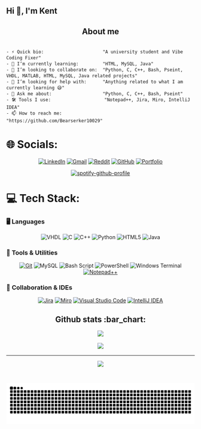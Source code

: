 <h2 align="left">Hi 👋, I'm Kent</h2>
<h2 align="center">About me</h2>

```golang

- ⚡ Quick bio:                      "A university student and Vibe Coding Fixer"
- 🌱 I’m currently learning:         "HTML, MySQL, Java"
- 👯 I’m looking to collaborate on:  "Python, C, C++, Bash, Pseint, VHDL, MATLAB, HTML, MySQL, Java related projects"
- 🤔 I’m looking for help with:      "Anything related to what I am currently learning 😅"
- 💬 Ask me about:                   "Python, C, C++, Bash, Pseint"
- 🛠 Tools I use:                    "Notepad++, Jira, Miro, IntelliJ IDEA"
- 📫 How to reach me:                "https://github.com/Bearserker10029"

```

# 🌐 Socials:
<div align="center">

[![LinkedIn](https://custom-icon-badges.demolab.com/badge/LinkedIn-0A66C2?logo=linkedin-white&logoColor=fff)](https://linkedin.com/in/kent-lin-chan-184507150)
[![Gmail](https://img.shields.io/badge/Gmail-D14836?logo=gmail&logoColor=white)](mailto:kentjianbin1@gmail.com)
[![Reddit](https://img.shields.io/badge/Reddit-%23FF4500.svg?logo=Reddit&logoColor=white)](https://reddit.com/user/Kent10029)
[![GitHub](https://img.shields.io/badge/GitHub-%23121011.svg?logo=github&logoColor=white)](https://github.com/Bearserker10029)
[![Portfolio](https://img.shields.io/badge/Portfolio-%23000000.svg?logo=vercel&logoColor=white)](https://github.com/Bearserker10029)


[![spotify-github-profile](https://spotify-github-profile.kittinanx.com/api/view?uid=uvgwfitqtzukktq5pe5jbhtro&cover_image=true&theme=novatorem&show_offline=false&background_color=121212&interchange=true&bar_color=53b14f&bar_color_cover=false)](https://spotify-github-profile.kittinanx.com/api/view?uid=uvgwfitqtzukktq5pe5jbhtro&redirect=true)

</div>

# 💻 Tech Stack:
### 🖥️ **Languages**
<div align="center">

![VHDL](https://img.shields.io/badge/VHDL-F7DF1E?style=flat&logo=xilinx&logoColor=white)
![C](https://img.shields.io/badge/c-%2300599C.svg?style=flat&logo=c&logoColor=white) 
![C++](https://img.shields.io/badge/c++-%2300599C.svg?style=flat&logo=c%2B%2B&logoColor=white) 
![Python](https://img.shields.io/badge/python-3670A0?style=flat&logo=python&logoColor=ffdd54) 
![HTML5](https://img.shields.io/badge/HTML-%23E34F26.svg?style=flat&logo=html5&logoColor=white) 
![Java](https://img.shields.io/badge/Java-%23ED8B00.svg?style=flat&logo=openjdk&logoColor=white)

</div>

### 🔧 **Tools & Utilities**
<div align="center">

[![Git](https://img.shields.io/badge/Git-F05032?style=flat&logo=git&logoColor=fff)](#)
![MySQL](https://img.shields.io/badge/MySQL-4479A1?style=flat&logo=mysql&logoColor=fff) 
![Bash Script](https://img.shields.io/badge/bash_script-%23121011.svg?style=flat&logo=gnu-bash&logoColor=white) 
![PowerShell](https://img.shields.io/badge/PowerShell-%235391FE.svg?style=flat&logo=powershell&logoColor=white) 
![Windows Terminal](https://img.shields.io/badge/Windows%20Terminal-%234D4D4D.svg?style=flat&logo=windows-terminal&logoColor=white) 
[![Notepad++](https://img.shields.io/badge/Notepad++-90E59A.svg?style=flat&logo=notepad%2b%2b&logoColor=black)](#)

</div>

### 🤝 **Collaboration & IDEs**
<div align="center">

[![Jira](https://img.shields.io/badge/Jira-0052CC?style=flat&logo=jira&logoColor=fff)](#)
[![Miro](https://img.shields.io/badge/Miro-050038?style=flat&logo=miro&logoColor=fff)](#)
[![Visual Studio Code](https://custom-icon-badges.demolab.com/badge/Visual%20Studio%20Code-0078d7.svg?style=flat&logo=vsc&logoColor=white)](#)
[![IntelliJ IDEA](https://img.shields.io/badge/IntelliJIDEA-000000.svg?style=flat&logo=intellij-idea&logoColor=white)](#)

</div>

<h2 align="center">Github stats :bar_chart:</h2>

<div align="center">
  
![](https://github-readme-stats.vercel.app/api?username=Bearserker10029&theme=radical&hide_border=false&include_all_commits=false&count_private=false)

![](https://github-readme-stats.vercel.app/api/top-langs/?username=Bearserker10029&theme=radical&hide_border=false&include_all_commits=false&count_private=false&layout=compact)

---
  
[![](https://visitcount.itsvg.in/api?id=Bearserker10029&icon=0&color=0)](https://visitcount.itsvg.in)

</div>

###
<div align="center">

<br clear="both">

<img src="https://raw.githubusercontent.com/Bearserker10029/Bearserker10029/output/snake.svg" alt="Snake animation" />

</div>
